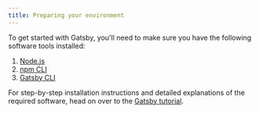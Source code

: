 ```yaml
---
title: Preparing your environment
---
```


To get started with Gatsby, you'll need to make sure you have the following software tools installed:

1. [Node.js](/tutorial/part-zero/#install-nodejs)
2. [npm CLI](/tutorial/part-zero/#familiarize-with-npm)
3. [Gatsby CLI](/tutorial/part-zero/#install-the-gatsby-cli)


For step-by-step installation instructions and detailed explanations of the required software, head on over to the [Gatsby tutorial](/tutorial/part-zero/).
